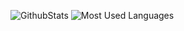 
<!--
**huaeryi/huaeryi** is a ✨ _special_ ✨ repository because its `README.md` (this file) appears on your GitHub profile.

Here are some ideas to get you started:

- 🔭 I’m currently working on ...
- 🌱 I’m currently learning ...
- 👯 I’m looking to collaborate on ...
- 🤔 I’m looking for help with ...
- 💬 Ask me about ...
- 📫 How to reach me: ...
- 😄 Pronouns: ...
- ⚡ Fun fact: ...
-->

![GithubStats](https://github-readme-stats.vercel.app/api?username=huaeryi&show_icons=true&theme=dracula&count_private=true)
![Most Used Languages](https://github-readme-stats.vercel.app/api/top-langs/?username=huaeryi&theme=dracula&layout=compact)
